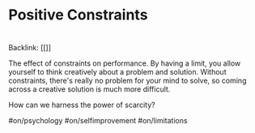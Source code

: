 # Positive Constraints
#
Backlink: [[]]

The effect of constraints on performance. By having a limit, you allow yourself to think creatively about a problem and solution. Without constraints, there's really no problem for your mind to solve, so coming across a creative solution is much more difficult.

How can we harness the power of scarcity?



#on/psychology #on/selfimprovement #on/limitations 